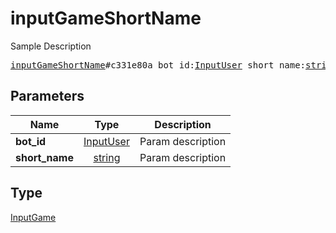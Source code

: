 # inputGameShortName

Sample Description

<pre>
<a href="../constructor/inputGameShortName.md">inputGameShortName</a>#c331e80a bot_id:<a href="../type/InputUser.md">InputUser</a> short_name:<a href="../type/string.md">string</a> = <a href="../type/InputGame.md">InputGame</a>;
</pre>

## Parameters

| Name | Type | Description |
|------|:----:|-------------|
| **bot_id** | [InputUser](../type/InputUser.md) | Param description |
| **short_name** | [string](../type/string.md) | Param description |

## Type

[InputGame](../type/InputGame.md)
